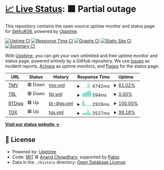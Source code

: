 # [📈 Live Status](https://SethuK06.github.io/Upptime): <!--live status--> **🟧 Partial outage**

This repository contains the open-source uptime monitor and status page for [SethuK06](https://SethuK06.github.io/Upptime), powered by [Upptime](https://github.com/upptime/upptime).

[![Uptime CI](https://github.com/SethuK06/Upptime/workflows/Uptime%20CI/badge.svg)](https://github.com/SethuK06/Upptime/actions?query=workflow%3A%22Uptime+CI%22)
[![Response Time CI](https://github.com/SethuK06/Upptime/workflows/Response%20Time%20CI/badge.svg)](https://github.com/SethuK06/Upptime/actions?query=workflow%3A%22Response+Time+CI%22)
[![Graphs CI](https://github.com/SethuK06/Upptime/workflows/Graphs%20CI/badge.svg)](https://github.com/SethuK06/Upptime/actions?query=workflow%3A%22Graphs+CI%22)
[![Static Site CI](https://github.com/SethuK06/Upptime/workflows/Static%20Site%20CI/badge.svg)](https://github.com/SethuK06/Upptime/actions?query=workflow%3A%22Static+Site+CI%22)
[![Summary CI](https://github.com/SethuK06/Upptime/workflows/Summary%20CI/badge.svg)](https://github.com/SethuK06/Upptime/actions?query=workflow%3A%22Summary+CI%22)

With [Upptime](https://upptime.js.org), you can get your own unlimited and free uptime monitor and status page, powered entirely by a GitHub repository. We use [Issues](https://github.com/SethuK06/Upptime/issues) as incident reports, [Actions](https://github.com/SethuK06/Upptime/actions) as uptime monitors, and [Pages](https://SethuK06.github.io/Upptime) for the status page.

<!--start: status pages-->
<!-- This summary is generated by Upptime (https://github.com/upptime/upptime) -->
<!-- Do not edit this manually, your changes will be overwritten -->
<!-- prettier-ignore -->
| URL | Status | History | Response Time | Uptime |
| --- | ------ | ------- | ------------- | ------ |
| <img alt="" src="https://icons.duckduckgo.com/ip3/www.1tamilmv.tf.ico" height="13"> [TMV](https://www.1tamilmv.tf/) | 🟥 Down | [tmv.yml](https://github.com/SethuK06/Upptime/commits/HEAD/history/tmv.yml) | <details><summary><img alt="Response time graph" src="./graphs/tmv/response-time-week.png" height="20"> 4742ms</summary><br><a href="https://SethuK06.github.io/Upptime/history/tmv"><img alt="Response time 1299" src="https://img.shields.io/endpoint?url=https%3A%2F%2Fraw.githubusercontent.com%2FSethuK06%2FUpptime%2FHEAD%2Fapi%2Ftmv%2Fresponse-time.json"></a><br><a href="https://SethuK06.github.io/Upptime/history/tmv"><img alt="24-hour response time 8158" src="https://img.shields.io/endpoint?url=https%3A%2F%2Fraw.githubusercontent.com%2FSethuK06%2FUpptime%2FHEAD%2Fapi%2Ftmv%2Fresponse-time-day.json"></a><br><a href="https://SethuK06.github.io/Upptime/history/tmv"><img alt="7-day response time 4742" src="https://img.shields.io/endpoint?url=https%3A%2F%2Fraw.githubusercontent.com%2FSethuK06%2FUpptime%2FHEAD%2Fapi%2Ftmv%2Fresponse-time-week.json"></a><br><a href="https://SethuK06.github.io/Upptime/history/tmv"><img alt="30-day response time 2152" src="https://img.shields.io/endpoint?url=https%3A%2F%2Fraw.githubusercontent.com%2FSethuK06%2FUpptime%2FHEAD%2Fapi%2Ftmv%2Fresponse-time-month.json"></a><br><a href="https://SethuK06.github.io/Upptime/history/tmv"><img alt="1-year response time 1299" src="https://img.shields.io/endpoint?url=https%3A%2F%2Fraw.githubusercontent.com%2FSethuK06%2FUpptime%2FHEAD%2Fapi%2Ftmv%2Fresponse-time-year.json"></a></details> | <details><summary><a href="https://SethuK06.github.io/Upptime/history/tmv">61.02%</a></summary><a href="https://SethuK06.github.io/Upptime/history/tmv"><img alt="All-time uptime 45.94%" src="https://img.shields.io/endpoint?url=https%3A%2F%2Fraw.githubusercontent.com%2FSethuK06%2FUpptime%2FHEAD%2Fapi%2Ftmv%2Fuptime.json"></a><br><a href="https://SethuK06.github.io/Upptime/history/tmv"><img alt="24-hour uptime 26.80%" src="https://img.shields.io/endpoint?url=https%3A%2F%2Fraw.githubusercontent.com%2FSethuK06%2FUpptime%2FHEAD%2Fapi%2Ftmv%2Fuptime-day.json"></a><br><a href="https://SethuK06.github.io/Upptime/history/tmv"><img alt="7-day uptime 61.02%" src="https://img.shields.io/endpoint?url=https%3A%2F%2Fraw.githubusercontent.com%2FSethuK06%2FUpptime%2FHEAD%2Fapi%2Ftmv%2Fuptime-week.json"></a><br><a href="https://SethuK06.github.io/Upptime/history/tmv"><img alt="30-day uptime 27.10%" src="https://img.shields.io/endpoint?url=https%3A%2F%2Fraw.githubusercontent.com%2FSethuK06%2FUpptime%2FHEAD%2Fapi%2Ftmv%2Fuptime-month.json"></a><br><a href="https://SethuK06.github.io/Upptime/history/tmv"><img alt="1-year uptime 45.94%" src="https://img.shields.io/endpoint?url=https%3A%2F%2Fraw.githubusercontent.com%2FSethuK06%2FUpptime%2FHEAD%2Fapi%2Ftmv%2Fuptime-year.json"></a></details>
| <img alt="" src="https://icons.duckduckgo.com/ip3/1tamilblasters.dad.ico" height="13"> [TBL](https://1tamilblasters.dad/) | 🟥 Down | [tbl.yml](https://github.com/SethuK06/Upptime/commits/HEAD/history/tbl.yml) | <details><summary><img alt="Response time graph" src="./graphs/tbl/response-time-week.png" height="20"> 594ms</summary><br><a href="https://SethuK06.github.io/Upptime/history/tbl"><img alt="Response time 744" src="https://img.shields.io/endpoint?url=https%3A%2F%2Fraw.githubusercontent.com%2FSethuK06%2FUpptime%2FHEAD%2Fapi%2Ftbl%2Fresponse-time.json"></a><br><a href="https://SethuK06.github.io/Upptime/history/tbl"><img alt="24-hour response time 550" src="https://img.shields.io/endpoint?url=https%3A%2F%2Fraw.githubusercontent.com%2FSethuK06%2FUpptime%2FHEAD%2Fapi%2Ftbl%2Fresponse-time-day.json"></a><br><a href="https://SethuK06.github.io/Upptime/history/tbl"><img alt="7-day response time 594" src="https://img.shields.io/endpoint?url=https%3A%2F%2Fraw.githubusercontent.com%2FSethuK06%2FUpptime%2FHEAD%2Fapi%2Ftbl%2Fresponse-time-week.json"></a><br><a href="https://SethuK06.github.io/Upptime/history/tbl"><img alt="30-day response time 861" src="https://img.shields.io/endpoint?url=https%3A%2F%2Fraw.githubusercontent.com%2FSethuK06%2FUpptime%2FHEAD%2Fapi%2Ftbl%2Fresponse-time-month.json"></a><br><a href="https://SethuK06.github.io/Upptime/history/tbl"><img alt="1-year response time 744" src="https://img.shields.io/endpoint?url=https%3A%2F%2Fraw.githubusercontent.com%2FSethuK06%2FUpptime%2FHEAD%2Fapi%2Ftbl%2Fresponse-time-year.json"></a></details> | <details><summary><a href="https://SethuK06.github.io/Upptime/history/tbl">0.00%</a></summary><a href="https://SethuK06.github.io/Upptime/history/tbl"><img alt="All-time uptime 49.68%" src="https://img.shields.io/endpoint?url=https%3A%2F%2Fraw.githubusercontent.com%2FSethuK06%2FUpptime%2FHEAD%2Fapi%2Ftbl%2Fuptime.json"></a><br><a href="https://SethuK06.github.io/Upptime/history/tbl"><img alt="24-hour uptime 0.00%" src="https://img.shields.io/endpoint?url=https%3A%2F%2Fraw.githubusercontent.com%2FSethuK06%2FUpptime%2FHEAD%2Fapi%2Ftbl%2Fuptime-day.json"></a><br><a href="https://SethuK06.github.io/Upptime/history/tbl"><img alt="7-day uptime 0.00%" src="https://img.shields.io/endpoint?url=https%3A%2F%2Fraw.githubusercontent.com%2FSethuK06%2FUpptime%2FHEAD%2Fapi%2Ftbl%2Fuptime-week.json"></a><br><a href="https://SethuK06.github.io/Upptime/history/tbl"><img alt="30-day uptime 48.01%" src="https://img.shields.io/endpoint?url=https%3A%2F%2Fraw.githubusercontent.com%2FSethuK06%2FUpptime%2FHEAD%2Fapi%2Ftbl%2Fuptime-month.json"></a><br><a href="https://SethuK06.github.io/Upptime/history/tbl"><img alt="1-year uptime 49.68%" src="https://img.shields.io/endpoint?url=https%3A%2F%2Fraw.githubusercontent.com%2FSethuK06%2FUpptime%2FHEAD%2Fapi%2Ftbl%2Fuptime-year.json"></a></details>
| <img alt="" src="https://icons.duckduckgo.com/ip3/btdig.com.ico" height="13"> [BTDigg](https://btdig.com/index.htm) | 🟩 Up | [bt-digg.yml](https://github.com/SethuK06/Upptime/commits/HEAD/history/bt-digg.yml) | <details><summary><img alt="Response time graph" src="./graphs/bt-digg/response-time-week.png" height="20"> 2928ms</summary><br><a href="https://SethuK06.github.io/Upptime/history/bt-digg"><img alt="Response time 1270" src="https://img.shields.io/endpoint?url=https%3A%2F%2Fraw.githubusercontent.com%2FSethuK06%2FUpptime%2FHEAD%2Fapi%2Fbt-digg%2Fresponse-time.json"></a><br><a href="https://SethuK06.github.io/Upptime/history/bt-digg"><img alt="24-hour response time 1076" src="https://img.shields.io/endpoint?url=https%3A%2F%2Fraw.githubusercontent.com%2FSethuK06%2FUpptime%2FHEAD%2Fapi%2Fbt-digg%2Fresponse-time-day.json"></a><br><a href="https://SethuK06.github.io/Upptime/history/bt-digg"><img alt="7-day response time 2928" src="https://img.shields.io/endpoint?url=https%3A%2F%2Fraw.githubusercontent.com%2FSethuK06%2FUpptime%2FHEAD%2Fapi%2Fbt-digg%2Fresponse-time-week.json"></a><br><a href="https://SethuK06.github.io/Upptime/history/bt-digg"><img alt="30-day response time 1906" src="https://img.shields.io/endpoint?url=https%3A%2F%2Fraw.githubusercontent.com%2FSethuK06%2FUpptime%2FHEAD%2Fapi%2Fbt-digg%2Fresponse-time-month.json"></a><br><a href="https://SethuK06.github.io/Upptime/history/bt-digg"><img alt="1-year response time 1270" src="https://img.shields.io/endpoint?url=https%3A%2F%2Fraw.githubusercontent.com%2FSethuK06%2FUpptime%2FHEAD%2Fapi%2Fbt-digg%2Fresponse-time-year.json"></a></details> | <details><summary><a href="https://SethuK06.github.io/Upptime/history/bt-digg">100.00%</a></summary><a href="https://SethuK06.github.io/Upptime/history/bt-digg"><img alt="All-time uptime 98.24%" src="https://img.shields.io/endpoint?url=https%3A%2F%2Fraw.githubusercontent.com%2FSethuK06%2FUpptime%2FHEAD%2Fapi%2Fbt-digg%2Fuptime.json"></a><br><a href="https://SethuK06.github.io/Upptime/history/bt-digg"><img alt="24-hour uptime 100.00%" src="https://img.shields.io/endpoint?url=https%3A%2F%2Fraw.githubusercontent.com%2FSethuK06%2FUpptime%2FHEAD%2Fapi%2Fbt-digg%2Fuptime-day.json"></a><br><a href="https://SethuK06.github.io/Upptime/history/bt-digg"><img alt="7-day uptime 100.00%" src="https://img.shields.io/endpoint?url=https%3A%2F%2Fraw.githubusercontent.com%2FSethuK06%2FUpptime%2FHEAD%2Fapi%2Fbt-digg%2Fuptime-week.json"></a><br><a href="https://SethuK06.github.io/Upptime/history/bt-digg"><img alt="30-day uptime 99.92%" src="https://img.shields.io/endpoint?url=https%3A%2F%2Fraw.githubusercontent.com%2FSethuK06%2FUpptime%2FHEAD%2Fapi%2Fbt-digg%2Fuptime-month.json"></a><br><a href="https://SethuK06.github.io/Upptime/history/bt-digg"><img alt="1-year uptime 98.24%" src="https://img.shields.io/endpoint?url=https%3A%2F%2Fraw.githubusercontent.com%2FSethuK06%2FUpptime%2FHEAD%2Fapi%2Fbt-digg%2Fuptime-year.json"></a></details>
| <img alt="" src="https://icons.duckduckgo.com/ip3/torrentgalaxy.to.ico" height="13"> [TGX](https://torrentgalaxy.to/) | 🟩 Up | [tgx.yml](https://github.com/SethuK06/Upptime/commits/HEAD/history/tgx.yml) | <details><summary><img alt="Response time graph" src="./graphs/tgx/response-time-week.png" height="20"> 3527ms</summary><br><a href="https://SethuK06.github.io/Upptime/history/tgx"><img alt="Response time 3340" src="https://img.shields.io/endpoint?url=https%3A%2F%2Fraw.githubusercontent.com%2FSethuK06%2FUpptime%2FHEAD%2Fapi%2Ftgx%2Fresponse-time.json"></a><br><a href="https://SethuK06.github.io/Upptime/history/tgx"><img alt="24-hour response time 3193" src="https://img.shields.io/endpoint?url=https%3A%2F%2Fraw.githubusercontent.com%2FSethuK06%2FUpptime%2FHEAD%2Fapi%2Ftgx%2Fresponse-time-day.json"></a><br><a href="https://SethuK06.github.io/Upptime/history/tgx"><img alt="7-day response time 3527" src="https://img.shields.io/endpoint?url=https%3A%2F%2Fraw.githubusercontent.com%2FSethuK06%2FUpptime%2FHEAD%2Fapi%2Ftgx%2Fresponse-time-week.json"></a><br><a href="https://SethuK06.github.io/Upptime/history/tgx"><img alt="30-day response time 4992" src="https://img.shields.io/endpoint?url=https%3A%2F%2Fraw.githubusercontent.com%2FSethuK06%2FUpptime%2FHEAD%2Fapi%2Ftgx%2Fresponse-time-month.json"></a><br><a href="https://SethuK06.github.io/Upptime/history/tgx"><img alt="1-year response time 3340" src="https://img.shields.io/endpoint?url=https%3A%2F%2Fraw.githubusercontent.com%2FSethuK06%2FUpptime%2FHEAD%2Fapi%2Ftgx%2Fresponse-time-year.json"></a></details> | <details><summary><a href="https://SethuK06.github.io/Upptime/history/tgx">99.18%</a></summary><a href="https://SethuK06.github.io/Upptime/history/tgx"><img alt="All-time uptime 92.10%" src="https://img.shields.io/endpoint?url=https%3A%2F%2Fraw.githubusercontent.com%2FSethuK06%2FUpptime%2FHEAD%2Fapi%2Ftgx%2Fuptime.json"></a><br><a href="https://SethuK06.github.io/Upptime/history/tgx"><img alt="24-hour uptime 100.00%" src="https://img.shields.io/endpoint?url=https%3A%2F%2Fraw.githubusercontent.com%2FSethuK06%2FUpptime%2FHEAD%2Fapi%2Ftgx%2Fuptime-day.json"></a><br><a href="https://SethuK06.github.io/Upptime/history/tgx"><img alt="7-day uptime 99.18%" src="https://img.shields.io/endpoint?url=https%3A%2F%2Fraw.githubusercontent.com%2FSethuK06%2FUpptime%2FHEAD%2Fapi%2Ftgx%2Fuptime-week.json"></a><br><a href="https://SethuK06.github.io/Upptime/history/tgx"><img alt="30-day uptime 93.66%" src="https://img.shields.io/endpoint?url=https%3A%2F%2Fraw.githubusercontent.com%2FSethuK06%2FUpptime%2FHEAD%2Fapi%2Ftgx%2Fuptime-month.json"></a><br><a href="https://SethuK06.github.io/Upptime/history/tgx"><img alt="1-year uptime 92.10%" src="https://img.shields.io/endpoint?url=https%3A%2F%2Fraw.githubusercontent.com%2FSethuK06%2FUpptime%2FHEAD%2Fapi%2Ftgx%2Fuptime-year.json"></a></details>

<!--end: status pages-->

[**Visit our status website →**](https://SethuK06.github.io/Upptime)

## 📄 License

- Powered by: [Upptime](https://github.com/upptime/upptime)
- Code: [MIT](./LICENSE) © [Anand Chowdhary](https://anandchowdhary.com), supported by [Pabio](https://pabio.com)
- Data in the `./history` directory: [Open Database License](https://opendatacommons.org/licenses/odbl/1-0/)
